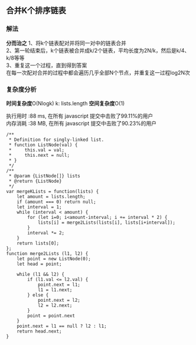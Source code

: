 ## 合并K个排序链表

### 解法
**分而治之**
1、将k个链表配对并将同一对中的链表合并<br>
2、第一轮结束后，k个链表被合并成k/2个链表，平均长度为2N/k，然后是k/4、k/8等等<br>
3、重复这一个过程，直到得到答案<br>
在每一次配对合并的过程中都会遍历几乎全部N个节点，并重复这一过程log2N次

### 复杂度分析
**时间复杂度**O(Nlogk) k: lists.length
**空间复杂度**O(1)

执行用时 :88 ms, 在所有 javascript 提交中击败了99.11%的用户<br>
内存消耗 :38 MB, 在所有 javascript 提交中击败了90.23%的用户
```
/**
 * Definition for singly-linked list.
 * function ListNode(val) {
 *     this.val = val;
 *     this.next = null;
 * }
 */
/**
 * @param {ListNode[]} lists
 * @return {ListNode}
 */
var mergeKLists = function(lists) {
    let amount = lists.length;
    if (amount === 0) return null;
    let interval = 1;
    while (interval < amount) {
        for (let i=0; i<amount-interval; i += interval * 2) {
            lists[i] = merge2Lists(lists[i], lists[i+interval]);
        }
        interval *= 2;
    }
    return lists[0];
};
function merge2Lists (l1, l2) {
    let point = new ListNode(0);
    let head = point;

    while (l1 && l2) {
        if (l1.val <= l2.val) {
            point.next = l1;
            l1 = l1.next;
        } else {
            point.next = l2;
            l2 = l2.next;
        }
        point = point.next
    }
    point.next = l1 == null ? l2 : l1;
    return head.next;
}
```